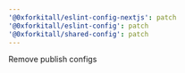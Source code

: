 ```yaml
---
'@0xforkitall/eslint-config-nextjs': patch
'@0xforkitall/eslint-config': patch
'@0xforkitall/shared-config': patch
---
```


Remove publish configs
